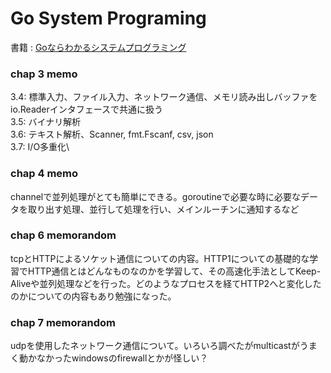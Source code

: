 # Go System Programing
書籍 :  [Goならわかるシステムプログラミング](https://www.amazon.co.jp/Go%E3%81%AA%E3%82%89%E3%82%8F%E3%81%8B%E3%82%8B%E3%82%B7%E3%82%B9%E3%83%86%E3%83%A0%E3%83%97%E3%83%AD%E3%82%B0%E3%83%A9%E3%83%9F%E3%83%B3%E3%82%B0-%E6%B8%8B%E5%B7%9D-%E3%82%88%E3%81%97%E3%81%8D/dp/4908686033/ref=cm_cr_arp_d_product_top?ie=UTF8)


### chap 3 memo
3.4: 標準入力、ファイル入力、ネットワーク通信、メモリ読み出しバッファをio.Readerインタフェースで共通に扱う\
3.5: バイナリ解析\
3.6: テキスト解析、Scanner, fmt.Fscanf, csv, json\
3.7: I/O多重化\

### chap 4 memo
channelで並列処理がとても簡単にできる。goroutineで必要な時に必要なデータを取り出す処理、並行して処理を行い、メインルーチンに通知するなど


### chap 6 memorandom
tcpとHTTPによるソケット通信についての内容。HTTP1についての基礎的な学習でHTTP通信とはどんなものなのかを学習して、その高速化手法としてKeep-Aliveや並列処理などを行った。どのようなプロセスを経てHTTP2へと変化したのかについての内容もあり勉強になった。

### chap 7 memorandom
udpを使用したネットワーク通信について。いろいろ調べたがmulticastがうまく動かなかったwindowsのfirewallとかが怪しい？
